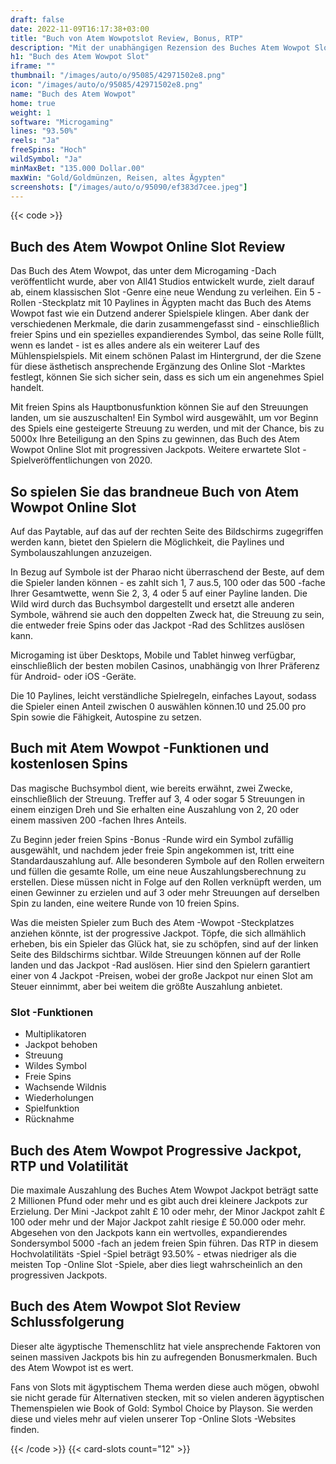```yaml
---
draft: false
date: 2022-11-09T16:17:38+03:00
title: "Buch von Atem Wowpotslot Review, Bonus, RTP"
description: "Mit der unabhängigen Rezension des Buches Atem Wowpot Slot aus Microgaming können Sie kostenlos oder echtes Geld spielen und hier einen Bonus erhalten."
h1: "Buch des Atem Wowpot Slot"
iframe: ""
thumbnail: "/images/auto/o/95085/42971502e8.png"
icon: "/images/auto/o/95085/42971502e8.png"
name: "Buch des Atem Wowpot"
home: true
weight: 1
software: "Microgaming"
lines: "93.50%"
reels: "Ja"
freeSpins: "Hoch"
wildSymbol: "Ja"
minMaxBet: "135.000 Dollar.00"
maxWin: "Gold/Goldmünzen, Reisen, altes Ägypten"
screenshots: ["/images/auto/o/95090/ef383d7cee.jpeg"]
---
```


{{< code >}}<h2>Buch des Atem Wowpot Online Slot Review</h2><p>Das Buch des Atem Wowpot, das unter dem Microgaming -Dach veröffentlicht wurde, aber von All41 Studios entwickelt wurde, zielt darauf ab, einem klassischen Slot -Genre eine neue Wendung zu verleihen. Ein 5 -Rollen -Steckplatz mit 10 Paylines in Ägypten macht das Buch des Atems Wowpot fast wie ein Dutzend anderer Spielspiele klingen. Aber dank der verschiedenen Merkmale, die darin zusammengefasst sind - einschließlich freier Spins und ein spezielles expandierendes Symbol, das seine Rolle füllt, wenn es landet - ist es alles andere als ein weiterer Lauf des Mühlenspielspiels. Mit einem schönen Palast im Hintergrund, der die Szene für diese ästhetisch ansprechende Ergänzung des Online Slot -Marktes festlegt, können Sie sich sicher sein, dass es sich um ein angenehmes Spiel handelt.</p><p>Mit freien Spins als Hauptbonusfunktion können Sie auf den Streuungen landen, um sie auszuschalten! Ein Symbol wird ausgewählt, um vor Beginn des Spiels eine gesteigerte Streuung zu werden, und mit der Chance, bis zu 5000x Ihre Beteiligung an den Spins zu gewinnen, das Buch des Atem Wowpot Online Slot mit progressiven Jackpots. Weitere erwartete Slot -Spielveröffentlichungen von 2020.</p><h2>So spielen Sie das brandneue Buch von Atem Wowpot Online Slot</h2><p>Auf das Paytable, auf das auf der rechten Seite des Bildschirms zugegriffen werden kann, bietet den Spielern die Möglichkeit, die Paylines und Symbolauszahlungen anzuzeigen.</p><p>In Bezug auf Symbole ist der Pharao nicht überraschend der Beste, auf dem die Spieler landen können - es zahlt sich 1, 7 aus.5, 100 oder das 500 -fache Ihrer Gesamtwette, wenn Sie 2, 3, 4 oder 5 auf einer Payline landen. Die Wild wird durch das Buchsymbol dargestellt und ersetzt alle anderen Symbole, während sie auch den doppelten Zweck hat, die Streuung zu sein, die entweder freie Spins oder das Jackpot -Rad des Schlitzes auslösen kann.</p><p>Microgaming ist über Desktops, Mobile und Tablet hinweg verfügbar, einschließlich der besten mobilen Casinos, unabhängig von Ihrer Präferenz für Android- oder iOS -Geräte.</p><p>Die 10 Paylines, leicht verständliche Spielregeln, einfaches Layout, sodass die Spieler einen Anteil zwischen 0 auswählen können.10 und 25.00 pro Spin sowie die Fähigkeit, Autospine zu setzen.</p><h2>Buch mit Atem Wowpot -Funktionen und kostenlosen Spins</h2><p>Das magische Buchsymbol dient, wie bereits erwähnt, zwei Zwecke, einschließlich der Streuung. Treffer auf 3, 4 oder sogar 5 Streuungen in einem einzigen Dreh und Sie erhalten eine Auszahlung von 2, 20 oder einem massiven 200 -fachen Ihres Anteils.</p><p>Zu Beginn jeder freien Spins -Bonus -Runde wird ein Symbol zufällig ausgewählt, und nachdem jeder freie Spin angekommen ist, tritt eine Standardauszahlung auf. Alle besonderen Symbole auf den Rollen erweitern und füllen die gesamte Rolle, um eine neue Auszahlungsberechnung zu erstellen. Diese müssen nicht in Folge auf den Rollen verknüpft werden, um einen Gewinner zu erzielen und auf 3 oder mehr Streuungen auf derselben Spin zu landen, eine weitere Runde von 10 freien Spins.</p><p>Was die meisten Spieler zum Buch des Atem -Wowpot -Steckplatzes anziehen könnte, ist der progressive Jackpot. Töpfe, die sich allmählich erheben, bis ein Spieler das Glück hat, sie zu schöpfen, sind auf der linken Seite des Bildschirms sichtbar. Wilde Streuungen können auf der Rolle landen und das Jackpot -Rad auslösen. Hier sind den Spielern garantiert einer von 4 Jackpot -Preisen, wobei der große Jackpot nur einen Slot am Steuer einnimmt, aber bei weitem die größte Auszahlung anbietet.</p><h3>
Slot -Funktionen</h3><ul>
<li></span>
Multiplikatoren</li>
<li></span>
Jackpot behoben</li>
<li></span>
Streuung</li>
<li></span>
Wildes Symbol</li>
<li></span>
Freie Spins</li>
<li></span>
Wachsende Wildnis</li>
<li></span>
Wiederholungen</li>
<li></span>
Spielfunktion</li>
<li></span>
Rücknahme</li></ul><h2>Buch des Atem Wowpot Progressive Jackpot, RTP und Volatilität</h2><p>Die maximale Auszahlung des Buches Atem Wowpot Jackpot beträgt satte 2 Millionen Pfund oder mehr und es gibt auch drei kleinere Jackpots zur Erzielung. Der Mini -Jackpot zahlt £ 10 oder mehr, der Minor Jackpot zahlt £ 100 oder mehr und der Major Jackpot zahlt riesige £ 50.000 oder mehr. Abgesehen von den Jackpots kann ein wertvolles, expandierendes Sondersymbol 5000 -fach an jedem freien Spin führen. Das RTP in diesem Hochvolatilitäts -Spiel -Spiel beträgt 93.50% - etwas niedriger als die meisten Top -Online Slot -Spiele, aber dies liegt wahrscheinlich an den progressiven Jackpots.</p><h2>Buch des Atem Wowpot Slot Review Schlussfolgerung</h2><p>Dieser alte ägyptische Themenschlitz hat viele ansprechende Faktoren von seinen massiven Jackpots bis hin zu aufregenden Bonusmerkmalen. Buch des Atem Wowpot ist es wert.</p><p>Fans von Slots mit ägyptischem Thema werden diese auch mögen, obwohl sie nicht gerade für Alternativen stecken, mit so vielen anderen ägyptischen Themenspielen wie Book of Gold: Symbol Choice by Playson. Sie werden diese und vieles mehr auf vielen unserer Top -Online Slots -Websites finden.</p>{{< /code >}}
 {{< card-slots count="12" >}}